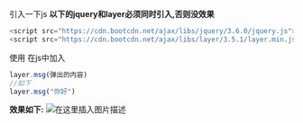 引入一下js
**以下的jquery和layer必须同时引入,否则没效果**
```js
<script src="https://cdn.bootcdn.net/ajax/libs/jquery/3.6.0/jquery.js"></script>
<script src="https://cdn.bootcdn.net/ajax/libs/layer/3.5.1/layer.min.js"></script>
```

使用
在js中加入
```js
layer.msg(弹出的内容)
//如下
layer.msg("你好")
```
**效果如下:**
![在这里插入图片描述](https://img-blog.csdnimg.cn/5aa8c5700e7743b6bab88e8135569ed0.png)